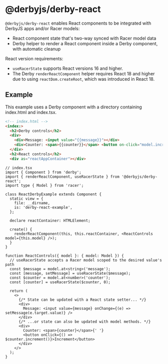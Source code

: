 # @derbyjs/derby-react

`@derbyjs/derby-react` enables React components to be integrated with DerbyJS apps and/or Racer models:

- React component state that's two-way synced with Racer model data
- Derby helper to render a React component inside a Derby component, with automatic cleanup

React version requirements:

- `useRacerState` supports React versions 16 and higher.
- The Derby `renderReactComponent` helper requires React 18 and higher due to using `reactDom.createRoot`, which was introduced in React 18.

## Example

This example uses a Derby component with a directory containing index.html and index.tsx.

```html
<!-- index.html -->
<index:>
  <h2>Derby controls</h2>
  <div>
    <div>Message: <input value="{{message}}"></div>
    <div>Counter: <span>{{counter}}</span> <button on-click="model.increment('counter', 1)">Increment</button></div>
  </div>
  <h2>React controls</h2>
  <div as="reactAppContainer"></div>
```

```tsx
// index.tsx
import { Component } from 'derby';
import { renderReactComponent, useRacerState } from '@derbyjs/derby-react';
import type { Model } from 'racer';

class ReactDerbyExample extends Component {
  static view = {
    file: __dirname,
    is: 'derby-react-example',
  };

  declare reactContainer: HTMLElement;

  create() {
    renderReactComponent(this, this.reactContainer, <ReactControls model={this.model} />);
  }
}

function ReactControls({ model }: { model: Model }) {
  // useRacerState accepts a Racer model scoped to the desired value's path
  const $message = model.at<string>('message');
  const [message, setMessage] = useRacerState($message);
  const $counter = model.at<number>('counter');
  const [counter] = useRacerState($counter, 0);

  return (
    <>
      {/* State can be updated with a React state setter... */}
      <div>
        Message: <input value={message} onChange={(e) => setMessage(e.target.value)} />
      </div>
      {/* ...or state can also be updated with model methods. */}
      <div>
        Counter: <span>{counter}</span>{' '}
        <button onClick={() => $counter.increment()}>Increment</button>
      </div>
    </>
  );
}
```
